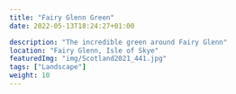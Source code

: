 ```yaml
---
title: "Fairy Glenn Green"
date: 2022-05-13T18:24:27+01:00

description: "The incredible green around Fairy Glenn"
location: "Fairy Glenn, Isle of Skye"
featuredImg: "img/Scotland2021_441.jpg"
tags: ["Landscape"]
weight: 10
---
```


